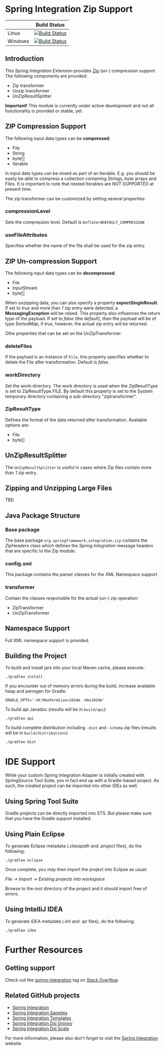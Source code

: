 Spring Integration Zip Support
==============================

|               | Build Status    |
| ------------- | :-------------: |
| Linux         | [![Build Status](http://build.spring.io/plugins/servlet/buildStatusImage/INTEXT-ZIP)](https://build.spring.io/browse/INTEXT-ZIP)  |
| Windows       | [![Build Status](http://build.spring.io/plugins/servlet/buildStatusImage/INTEXT-ZIPWIN)](https://build.spring.io/browse/INTEXT-ZIPWIN)  |

## Introduction

This *Spring Integration Extension* provides [Zip][] (un-) compression support. The following components are provided:

* Zip transformer
* Unzip transformer
* UnZipResultSplitter

**Important!** This module is currently under active development and not all functionality is provided or stable, yet.

## ZIP Compression Support

The following input data types can be **compressed**:

* File
* String
* byte[]
* Iterable

In input data types can be mixed as part of an Iterable. E.g. you should be
easily be able to compress a collection containing Strings, byte arrays and Files.
It is important to note that nested Iterables are *NOT SUPPORTED* at present time.

The zip transformer can be customized by setting several properties:

### compressionLevel

Sets the compression level. Default is `Deflater#DEFAULT_COMPRESSION`

### useFileAttributes

Specifies whether the name of the file shall be used for the zip entry.

## ZIP Un-compression Support

The following input data types can be **decompressed**:

* File
* InputStream
* byte[]

When unzipping data, you can also specify a property **expectSingleResult**. If set
to *true* and more than *1* zip entry were detected, a **MessagingException** will be raised.
This property also influences the return type of the payload. If set to *false* (the *default*),
then the payload will be of type *SortedMap*, if *true*, however, the actual zip
entry will be returned.

Othe properties that can be set on the UnZipTransformer:

### deleteFiles

If the payload is an instance of `File`, this property specifies whether to delete the File after transformation. Default is *false*.

### workDirectory

Set the work-directory. The work directory is used when the ZipResultType is set to ZipResultType.FILE. By default this property is set to the System temporary directory containing a sub-directory "ziptransformer".

### ZipResultType

Defines the format of the data returned after transformation. Available options are:

* File
* byte[]

## UnZipResultSplitter

The `UnZipResultSplitter` is useful in cases where Zip files contain more than *1*
zip entry.

## Zipping and Unzipping Large Files

TBD

## Java Package Structure

### Base package

The base package `org.springframework.integration.zip` contains the *ZipHeaders* class which defines the *Spring Integration* message headers that are specific to the Zip module.

### config.xml

This package contains the parser classes for the XML Namespace support.

### transformer

Contain the classes responsible for the actual (un-) zip operation:

* ZipTransformer
* UnZipTransformer

## Namespace Support

Full XML namespace support is provided.

## Building the Project

To build and install jars into your local Maven cache, please execute:

    ./gradlew install

If you encounter out of memory errors during the build, increase available heap and permgen for Gradle:

    GRADLE_OPTS='-XX:MaxPermSize=1024m -Xmx1024m'

To build api Javadoc (results will be in `build/api`):

    ./gradlew api

To build complete distribution including `-dist` and `-schema` zip files (results will be in `build/distributions`)

    ./gradlew dist

# IDE Support

While your custom Spring Integration Adapter is initially created with SpringSource Tool Suite, you in fact end up with a Gradle-based project. As such, the created project can be imported into other IDEs as well.

## Using Spring Tool Suite

Gradle projects can be directly imported into STS. But please make sure that you have the Gradle support installed.

## Using Plain Eclipse

To generate Eclipse metadata (*.classpath* and *.project* files), do the following:

    ./gradlew eclipse

Once complete, you may then import the project into Eclipse as usual:

 *File -> Import -> Existing projects into workspace*

Browse to the root directory of the project and it should import free of errors.

## Using IntelliJ IDEA

To generate IDEA metadata (.iml and .ipr files), do the following:

    ./gradlew idea

# Further Resources

## Getting support

Check out the [spring-integration][spring-integration tag] tag on [Stack Overflow][].

## Related GitHub projects

* [Spring Integration][]
* [Spring Integration Samples][]
* [Spring Integration Templates][]
* [Spring Integration Dsl Groovy][]
* [Spring Integration Dsl Scala][]

For more information, please also don't forget to visit the [Spring Integration][] website.

[Spring Integration]: https://github.com/SpringSource/spring-integration
[spring-integration tag]: http://stackoverflow.com/questions/tagged/spring-integration
[Spring Integration Samples]: https://github.com/SpringSource/spring-integration-samples
[Spring Integration Templates]: https://github.com/SpringSource/spring-integration-templates/tree/master/si-sts-templates
[Spring Integration Dsl Groovy]: https://github.com/SpringSource/spring-integration-dsl-groovy
[Spring Integration Dsl Scala]: https://github.com/SpringSource/spring-integration-dsl-scala
[Stack Overflow]: http://stackoverflow.com/faq

[Zip]: http://en.wikipedia.org/wiki/Zip_%28file_format%29